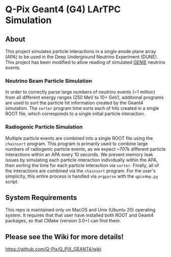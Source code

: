 # Q-Pix Geant4 (G4) LArTPC Simulation

## About

This project simulates particle interactions in a single anode plane array (APA) to be used in the Deep Underground Neutrino Experiment (DUNE).
This project has been modified to allow reading of simulated [GENIE](https://hep.ph.liv.ac.uk/~costasa/genie/citing.html) neutrino events.

### Neutrino Beam Particle Simulation

In order to correctly parse large numbers of neutrino events (~1 million) from all different energy ranges (250 MeV to 10+ GeV), additional programs are used to sort the particle hit information created by the Geant4 simulation.
The `sorter` program time sorts each of hits created in a single ROOT file, which corresponds to a single initial particle interaction.

### Radiogenic Particle Simulation
Multiple particle events are combined into a single ROOT file using the `chainsort` program.
This program is primarily used to combine large numbers of radiogenic particle events, as we expect ~707k different particle interactions within an APA every 10 seconds. 
We prevent memory leak issues by simulating each particle interaction individually within the APA, then sorting the time for each particle interaction via `sorter`.
Finally, all of the interactions are combined via the `chainsort` program.
For the user's simplicity, this entire process is handled via `argparse` with the `qpix4mp.py` script.

## System Requirements

This repo is maintained only on MacOS and Unix (Ubuntu 20) operating system.
It requires that that user have installed both ROOT and Geant4 packages, so that CMake (version 3.0+) can find them.

## Please see the Wiki for more details!
https://github.com/Q-Pix/Q_PIX_GEANT4/wiki

